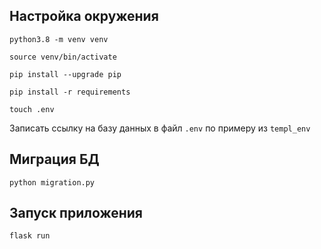 ## Настройка окружения

```
python3.8 -m venv venv
```

```
source venv/bin/activate
```

```
pip install --upgrade pip
```

```
pip install -r requirements
```

```
touch .env
```

Записать ссылку на базу данных в файл `.env` по примеру из `templ_env`

## Миграция БД

```
python migration.py
```

## Запуск приложения

```
flask run
```










